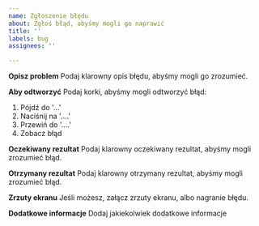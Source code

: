 ```yaml
---
name: Zgłoszenie błędu
about: Zgłoś błąd, abyśmy mogli go naprawić
title: ''
labels: bug
assignees: ''

---
```


**Opisz problem**
Podaj klarowny opis błędu, abyśmy mogli go zrozumieć.

**Aby odtworzyć**
Podaj korki, abyśmy mogli odtworzyć błąd:
1. Pójdź do '...'
2. Naciśnij na '....'
3. Przewiń do '....'
4. Zobacz błąd

**Oczekiwany rezultat**
Podaj klarowny oczekiwany rezultat, abyśmy mogli zrozumieć błąd.

**Otrzymany rezultat**
Podaj klarowny otrzymany rezultat, abyśmy mogli zrozumieć błąd.


**Zrzuty ekranu**
Jeśli możesz, załącz zrzuty ekranu, albo nagranie błędu.

**Dodatkowe informacje**
Dodaj jakiekolwiek dodatkowe informacje
